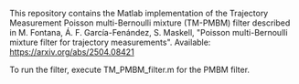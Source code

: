 This repository contains the Matlab implementation of the Trajectory Measurement Poisson multi-Bernoulli mixture (TM-PMBM) filter described in
M. Fontana, Á. F. García-Fenández, S. Maskell, "Poisson multi-Bernoulli mixture filter for trajectory measurements". Available: https://arxiv.org/abs/2504.08421

To run the filter, execute TM_PMBM_filter.m for the PMBM filter.